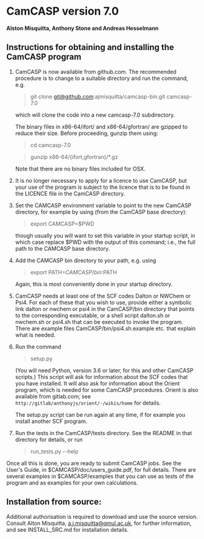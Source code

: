 # CamCASP  version 7.0

**Alston Misquitta, Anthony Stone and Andreas Hesselmann**


## Instructions for obtaining and installing the CamCASP program

1. CamCASP is now available from github.com. The recommended procedure
   is to change to a suitable directory and run the command, e.g.
   > git clone git@github.com:ajmisquitta/camcasp-bin.git camcasp-7.0

   which will clone the code into a new camcasp-7.0 subdirectory.

   The binary files in x86-64/ifort/ and x86-64/gfortran/ are gzipped
   to reduce their size. Before proceeding, gunzip them using:
   > cd camcasp-7.0

   > gunzip x86-64/{ifort,gfortran}/\*.gz

   Note that there are no binary files included for OSX.

2. It is no longer necessary to apply for a licence to use CamCASP,
   but your use of the program is subject to the licence that is to be
   found in the LICENCE file in the CamCASP directory.

3. Set the CAMCASP environment variable to point to the new CamCASP
   directory, for example by using (from the CamCASP base directory):
   >    export CAMCASP=$PWD

   though usually you will want to set this variable in your startup
   script, in which case replace $PWD with the output of this command; i.e.,
   the full path to the CAMCASP base directory.

5. Add the CAMCASP bin directory to your path, e.g. using
   > export PATH=$CAMCASP/bin:$PATH

   Again, this is most conveniently done in your startup directory.

6. CamCASP needs at least one of the SCF codes Dalton or NWChem or
   Psi4. For each of these that you wish to use, provide either
   a symbolic link dalton or nwchem or psi4 in the CamCASP/bin directory
   that points to the corresponding executable, or a shell script
   dalton.sh or nwchem.sh or psi4.sh that can be executed to invoke
   the program. There are example files CamCASP/bin/psi4.sh.example
   etc. that explain what is needed.

7. Run the command 
   >    setup.py

   (You will need Python, version 3.6 or later, for this and other
   CamCASP scripts.) This script will ask for information about the
   SCF codes that you have installed. It will also ask for
   information about the Orient program, which is needed for some
   CamCASP procedures. Orient is also available from gitlab.com; see
   `http://gitlab/anthonyjs/orient/-/wikis/home` for details.

   The setup.py script can be run again at any time, if for example
   you install another SCF program.

8. Run the tests in the CamCASP/tests directory. See the README in
   that directory for details, or run
   >    run\_tests.py --help

Once all this is done, you are ready to submit CamCASP jobs. See the
User's Guide, in $CAMCASP/doc/users\_guide.pdf, for full details. There
are several examples in $CAMCASP/examples that you can use as tests of
the program and as examples for your own calculations.



## Installation from source:


Additional authorisation is required to download and use the source
version. Consult Alton Misquitta, a.j.misquitta@qmul.ac.uk, for further
information, and see INSTALL\_SRC.md for installation details.
